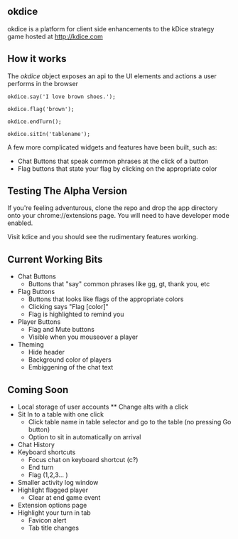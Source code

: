 okdice
---

okdice is a platform for client side enhancements to the kDice strategy game hosted at http://kdice.com


How it works
--

The *okdice* object exposes an api to the UI elements and actions a user performs in the browser


    okdice.say('I love brown shoes.');

    okdice.flag('brown');

    okdice.endTurn();

    okdice.sitIn('tablename');


A few more complicated widgets and features have been built, such as:

* Chat Buttons that speak common phrases at the click of a button
* Flag buttons that state your flag by clicking on the appropriate color


Testing The Alpha Version
--

If you're feeling adventurous, clone the repo and drop the app directory onto your chrome://extensions page. You will need to have developer mode enabled.

Visit kdice and you should see the rudimentary features working.

Current Working Bits
--

* Chat Buttons
  * Buttons that "say" common phrases like gg, gt, thank you, etc
* Flag Buttons
  * Buttons that looks like flags of the appropriate colors
  * Clicking says "Flag [color]"
  * Flag is highlighted to remind you
* Player Buttons
  * Flag and Mute buttons
  * Visible when you mouseover a player
* Theming
  * Hide header
  * Background color of players
  * Embiggening of the chat text


Coming Soon
--
* Local storage of user accounts
** Change alts with a click
* Sit In to a table with one click
  * Click table name in table selector and go to the table (no pressing Go button)
  * Option to sit in automatically on arrival
* Chat History
* Keyboard shortcuts
  * Focus chat on keyboard shortcut (c?)
  * End turn
  * Flag (1,2,3... )
* Smaller activity log window
* Highlight flagged player
  * Clear at end game event
* Extension options page
* Highlight your turn in tab
  * Favicon alert
  * Tab title changes

